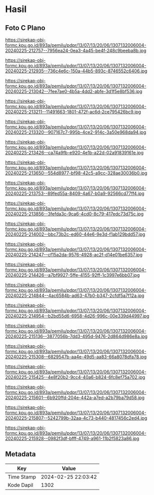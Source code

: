 # Hasil

## Foto C Plano

https://sirekap-obj-formc.kpu.go.id/893a/pemilu/pdpr/13/07/13/20/06/1307132006004-20240225-212757--7956ea24-0ea3-4a45-be4f-248c9beeba8b.jpg

https://sirekap-obj-formc.kpu.go.id/893a/pemilu/pdpr/13/07/13/20/06/1307132006004-20240225-212935--736c4e6c-150a-44b5-893c-8746552c6406.jpg

https://sirekap-obj-formc.kpu.go.id/893a/pemilu/pdpr/13/07/13/20/06/1307132006004-20240225-213042--7fee7ae0-4b5a-4dd2-abfe-3d1f5e8bf536.jpg

https://sirekap-obj-formc.kpu.go.id/893a/pemilu/pdpr/13/07/13/20/06/1307132006004-20240225-213211--11491663-1801-472f-ac6d-2ce795426bc9.jpg

https://sirekap-obj-formc.kpu.go.id/893a/pemilu/pdpr/13/07/13/20/06/1307132006004-20240225-213320--907167c7-995b-4ce2-914c-3a50e968da94.jpg

https://sirekap-obj-formc.kpu.go.id/893a/pemilu/pdpr/13/07/13/20/06/1307132006004-20240225-213426--ca74a9fb-e920-4e1b-a22d-02a91839161e.jpg

https://sirekap-obj-formc.kpu.go.id/893a/pemilu/pdpr/13/07/13/20/06/1307132006004-20240225-213650--554d8977-bf98-42c5-a9cc-328ae30036b0.jpg

https://sirekap-obj-formc.kpu.go.id/893a/pemilu/pdpr/13/07/13/20/06/1307132006004-20240225-213753--89fed55a-8409-4a67-b0a9-92566cd77ff4.jpg

https://sirekap-obj-formc.kpu.go.id/893a/pemilu/pdpr/13/07/13/20/06/1307132006004-20240225-213856--3fefda3c-9ca6-4cd0-8c79-417edc73d75c.jpg

https://sirekap-obj-formc.kpu.go.id/893a/pemilu/pdpr/13/07/13/20/06/1307132006004-20240225-214002--bbc73b2c-ed60-44e6-9e3d-f1ab129bdd57.jpg

https://sirekap-obj-formc.kpu.go.id/893a/pemilu/pdpr/13/07/13/20/06/1307132006004-20240225-214247--cf15a2da-9576-4928-ac2f-d14e01be6357.jpg

https://sirekap-obj-formc.kpu.go.id/893a/pemilu/pdpr/13/07/13/20/06/1307132006004-20240225-214426--a7bf9927-5ffe-4155-92ff-1c3997e6bb07.jpg

https://sirekap-obj-formc.kpu.go.id/893a/pemilu/pdpr/13/07/13/20/06/1307132006004-20240225-214844--4ac6584b-ad63-47b0-b347-2cfdf5a7f12a.jpg

https://sirekap-obj-formc.kpu.go.id/893a/pemilu/pdpr/13/07/13/20/06/1307132006004-20240225-214954--b2bd55d6-6958-4d26-996c-00e339d44997.jpg

https://sirekap-obj-formc.kpu.go.id/893a/pemilu/pdpr/13/07/13/20/06/1307132006004-20240225-215136--3877056b-7dd3-495d-9476-2d864d986e8a.jpg

https://sirekap-obj-formc.kpu.go.id/893a/pemilu/pdpr/13/07/13/20/06/1307132006004-20240225-215308--6829547b-aa4e-49d5-aa83-66a8078dfa78.jpg

https://sirekap-obj-formc.kpu.go.id/893a/pemilu/pdpr/13/07/13/20/06/1307132006004-20240225-215425--4e8f20b2-9cc4-40a6-b824-6fc8ef75a702.jpg

https://sirekap-obj-formc.kpu.go.id/893a/pemilu/pdpr/13/07/13/20/06/1307132006004-20240225-215601--6b920ffd-204e-442a-a7ed-a2b79ba79d58.jpg

https://sirekap-obj-formc.kpu.go.id/893a/pemilu/pdpr/13/07/13/20/06/1307132006004-20240225-215807--5242799b-32aa-4c73-b440-4817456c2ed4.jpg

https://sirekap-obj-formc.kpu.go.id/893a/pemilu/pdpr/13/07/13/20/06/1307132006004-20240225-215928--0982f3df-bfff-4749-a961-11b2f5823a86.jpg


## Metadata

| Key        | Value               |
| ---------- | ------------------- |
| Time Stamp | 2024-02-25 22:03:42 |
| Kode Dapil | 1302                |



